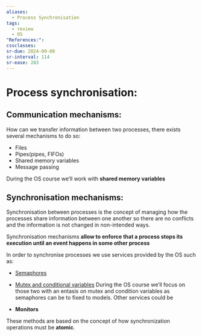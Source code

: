 ```yaml
---
aliases:
  - Process Synchronisation
tags:
  - review
  - OS
"References:": 
cssclasses:
sr-due: 2024-09-08
sr-interval: 114
sr-ease: 283
---
```


# Process synchronisation:
## Communication mechanisms: 
How can we transfer information between two processes, there exists several mechanisms to do so: 
+ Files 
+ Pipes(pipes, FIFOs)
+ Shared memory variables
+ Message passing 

During the OS course we’ll work with **shared memory variables**
## Synchronisation mechanisms: 
Synchronisation between processes is the concept of managing how the processes share information between one another so there are no conflicts and the information is not changed in non-intended ways.

Synchronisation mechanisms **allow to enforce that a process stops its execution until an event happens in some other process**

In order to synchronise processes we use services provided by the OS such as: 
+ [Semaphores](20240503%20-%20190310%20-Semaphores%20Dijkstra%20method.md) 
+ [Mutex and conditional variables](20240504%20-%20162315%20-%20Mutex%20and%20conditional%20variables.md)
During the OS course we’ll focus on those two with an entasis on mutex and condition variables as semaphores can be to fixed to models. 
Other services could be

+ **Monitors**

These methods are based on the concept of how synchronization operations must be **atomic**. 